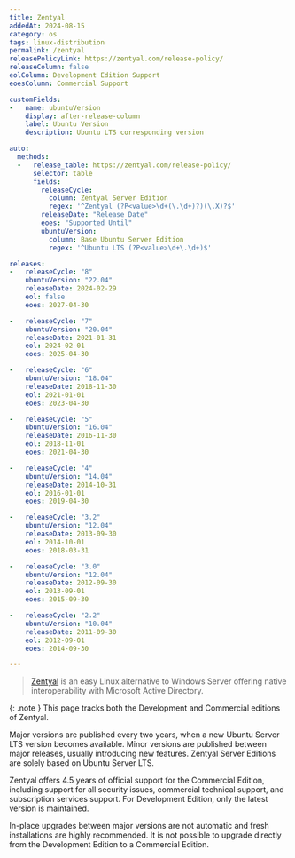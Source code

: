 ```yaml
---
title: Zentyal
addedAt: 2024-08-15
category: os
tags: linux-distribution
permalink: /zentyal
releasePolicyLink: https://zentyal.com/release-policy/
releaseColumn: false
eolColumn: Development Edition Support
eoesColumn: Commercial Support

customFields:
-   name: ubuntuVersion
    display: after-release-column
    label: Ubuntu Version
    description: Ubuntu LTS corresponding version

auto:
  methods:
  -   release_table: https://zentyal.com/release-policy/
      selector: table
      fields:
        releaseCycle:
          column: Zentyal Server Edition
          regex: '^Zentyal (?P<value>\d+(\.\d+)?)(\.X)?$'
        releaseDate: "Release Date"
        eoes: "Supported Until"
        ubuntuVersion:
          column: Base Ubuntu Server Edition
          regex: '^Ubuntu LTS (?P<value>\d+\.\d+)$'

releases:
-   releaseCycle: "8"
    ubuntuVersion: "22.04"
    releaseDate: 2024-02-29
    eol: false
    eoes: 2027-04-30

-   releaseCycle: "7"
    ubuntuVersion: "20.04"
    releaseDate: 2021-01-31
    eol: 2024-02-01
    eoes: 2025-04-30

-   releaseCycle: "6"
    ubuntuVersion: "18.04"
    releaseDate: 2018-11-30
    eol: 2021-01-01
    eoes: 2023-04-30

-   releaseCycle: "5"
    ubuntuVersion: "16.04"
    releaseDate: 2016-11-30
    eol: 2018-11-01
    eoes: 2021-04-30

-   releaseCycle: "4"
    ubuntuVersion: "14.04"
    releaseDate: 2014-10-31
    eol: 2016-01-01
    eoes: 2019-04-30

-   releaseCycle: "3.2"
    ubuntuVersion: "12.04"
    releaseDate: 2013-09-30
    eol: 2014-10-01
    eoes: 2018-03-31

-   releaseCycle: "3.0"
    ubuntuVersion: "12.04"
    releaseDate: 2012-09-30
    eol: 2013-09-01
    eoes: 2015-09-30

-   releaseCycle: "2.2"
    ubuntuVersion: "10.04"
    releaseDate: 2011-09-30
    eol: 2012-09-01
    eoes: 2014-09-30

---
```


> [Zentyal](https://zentyal.com) is an easy Linux alternative to Windows Server offering native
> interoperability with Microsoft Active Directory.

{: .note }
This page tracks both the Development and Commercial editions of Zentyal.

Major versions are published every two years, when a new Ubuntu Server LTS version becomes available.
Minor versions are published between major releases, usually introducing new features.
Zentyal Server Editions are solely based on Ubuntu Server LTS.

Zentyal offers 4.5 years of official support for the Commercial Edition, including support for all
security issues, commercial technical support, and subscription services support.
For Development Edition, only the latest version is maintained.

In-place upgrades between major versions are not automatic and fresh installations are highly
recommended. It is not possible to upgrade directly from the Development Edition to a Commercial
Edition.
